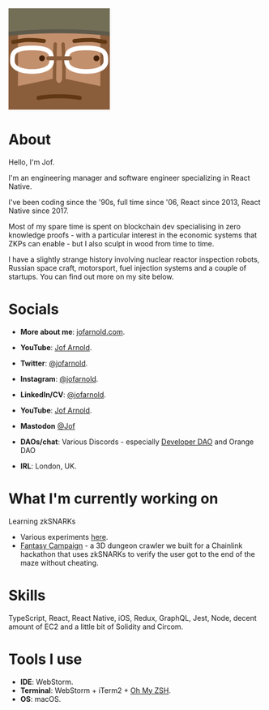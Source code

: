 <img src="./assets/avatar-cropped.png" width="200px" />

# About

Hello, I'm Jof.

I'm an engineering manager and software engineer specializing in React Native.

I've been coding since the '90s, full time since '06, React since 2013, React Native since 2017.

Most of my spare time is spent on blockchain dev specialising in zero knowledge proofs - with a particular interest in the economic systems that ZKPs can enable - but I also sculpt in wood from time to time.

I have a slightly strange history involving nuclear reactor inspection robots, Russian space craft, motorsport, fuel injection systems and a couple of startups. You can find out more on my site below.

# Socials

- **More about me**: [jofarnold.com](https://jofarnold.com).



- **YouTube**: [Jof Arnold](https://www.youtube.com/channel/UCXM8Pql6hHXhowvGTHzloUA).

- **Twitter**: [@jofarnold](https://twitter.com/jofarnold).

- **Instagram**: [@jofarnold](https://www.instagram.com/jofarnold/).

- **LinkedIn/CV**: [@jofarnold](https://www.linkedin.com/in/jofarnold/).

- **YouTube**: [Jof Arnold](https://www.youtube.com/channel/UCXM8Pql6hHXhowvGTHzloUA).

- <b>Mastodon</b> <a rel="me" href="https://mastodon.social/@Jof">@Jof</a>

- **DAOs/chat**: Various Discords - especially [Developer DAO](https://www.developerdao.com/) and Orange DAO

- **IRL**: London, UK.

# What I'm currently working on

Learning zkSNARKs

- Various experiments [here](@JofArnold/zkp-learning-in-public).
- [Fantasy Campaign](https://github.com/Derked/FantasyCampaign) - a 3D dungeon crawler we built for a Chainlink hackathon that uses zkSNARKs to verify the user got to the end of the maze without cheating.

# Skills

TypeScript, React, React Native, iOS, Redux, GraphQL, Jest, Node, decent amount of EC2 and a little bit of Solidity and Circom.

# Tools I use

- **IDE**: WebStorm.
- **Terminal**: WebStorm + iTerm2 + [Oh My ZSH](https://github.com/ohmyzsh/ohmyzsh).
- **OS**: macOS.

